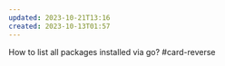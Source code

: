 ```yaml
---
updated: 2023-10-21T13:16
created: 2023-10-13T01:57
---
```


How to list all packages installed via go? #card-reverse 
